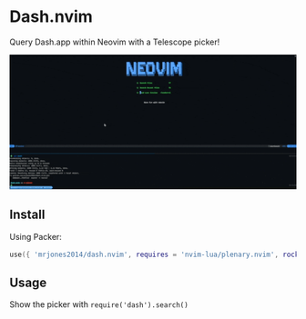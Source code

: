 # Dash.nvim

Query Dash.app within Neovim with a Telescope picker!

![demo](./images/demo.gif)

## Install

Using Packer:

```lua
use({ 'mrjones2014/dash.nvim', requires = 'nvim-lua/plenary.nvim', rocks = { 'xml2lua' } })
```

## Usage

Show the picker with `require('dash').search()`
